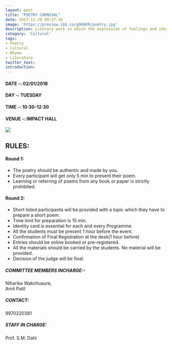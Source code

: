 ```yaml
---
layout: post
title: "POETRY CARNIVAL"
date: 2017-12-20 09:37:16
image: 'https://preview.ibb.co/g9KNVR/poetry.jpg'
description: Literary work in which the expression of feelings and ideas is given intensity by the use of distinctive style and rhythm; poems collectively or as a genre of literature.
category: 'Cultural'
tags:
- Poetry
- Cultural
- Rhyme
- Literature
twitter_text:
introduction:
---
```

#### DATE -: 02/01/2018
#### DAY -: TUESDAY                                              
#### TIME -:  10:30-12:30
#### VENUE -:  IMPACT HALL

[<img src="https://image.ibb.co/gdyPVG/register_now_red.png">](https://goo.gl/forms/oyX7JvdOp2LIXyY93)


## RULES:

#### Round 1:
* The poetry should be authentic and made by you.
* Every participant will get only 5 min to present their poem.
* Learning or referring of poems from any book or paper is strictly prohibited.

#### Round 2: 
* Short listed participants will be provided with a topic which they have to prepare a short poem.
* Time limit for preparation is 15 min.
* Identity card is essential for each and every Programme.
* All the students must be present 1 hour before the event.
* Confirmation of Final Registration at the desk(1 hour before)
* Entries should be online booked or pre-registered.
* All the materials should be carried by the students. No material will be provided.
* Decision of the judge will be final.


##### COMMITTEE MEMBERS INCHARGE:-
Niharika Wakchuaure,									 
Amit Patil

##### CONTACT: 
9970220381

##### STAFF IN CHARGE:
Prof. S.M. Datir
	
